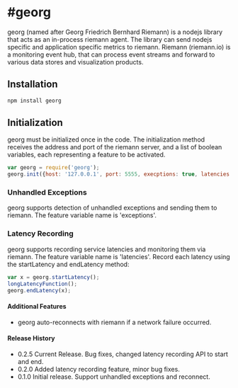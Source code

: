 #georg
=========

georg (named after Georg Friedrich Bernhard Riemann) is a nodejs library that acts as an in-process riemann agent.
The library can send nodejs specific and application specific metrics to riemann.
Riemann (riemann.io) is a monitoring event hub, that can process event streams and forward to various data stores and visualization products.


## Installation ##
```bash
npm install georg
```

## Initialization ##
georg must be initialized once in the code. The initialization method receives the address and port of the riemann server,
and a list of boolean variables, each representing a feature to be activated.

```javascript
var georg = require('georg');
georg.init({host: '127.0.0.1', port: 5555, execptions: true, latencies: true});
```

### Unhandled Exceptions ###
georg supports detection of unhandled exceptions and sending them to riemann.
The feature variable name is 'exceptions'.

### Latency Recording ###
georg supports recording service latencies and monitoring them via riemann.
The feature variable name is 'latencies'.
Record each latency using the startLatency and endLatency method:
```javascript
var x = georg.startLatency();
longLatencyFunction();
georg.endLatency(x);
```

#### Additional Features ####
* georg auto-reconnects with riemann if a network failure occurred.

#### Release History ####
* 0.2.5 Current Release. Bug fixes, changed latency recording API to start and end.
* 0.2.0 Added latency recording feature, minor bug fixes.
* 0.1.0 Initial release. Support unhandled exceptions and reconnect.
